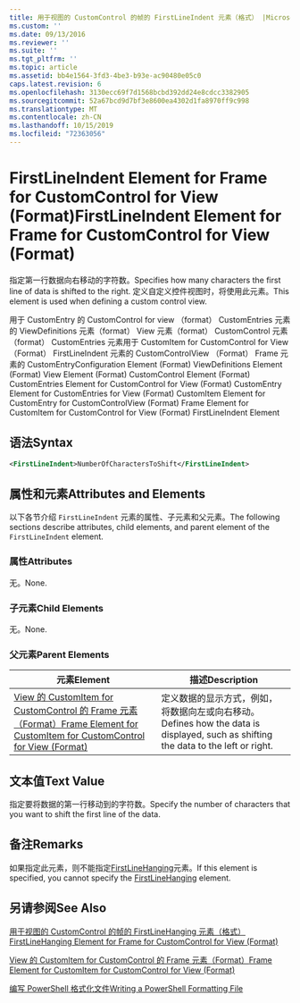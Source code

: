 ```yaml
---
title: 用于视图的 CustomControl 的帧的 FirstLineIndent 元素（格式） |Microsoft Docs
ms.custom: ''
ms.date: 09/13/2016
ms.reviewer: ''
ms.suite: ''
ms.tgt_pltfrm: ''
ms.topic: article
ms.assetid: bb4e1564-3fd3-4be3-b93e-ac90480e05c0
caps.latest.revision: 6
ms.openlocfilehash: 3130ecc69f7d1568bcbd392dd24e8cdcc3382905
ms.sourcegitcommit: 52a67bcd9d7bf3e8600ea4302d1fa8970ff9c998
ms.translationtype: MT
ms.contentlocale: zh-CN
ms.lasthandoff: 10/15/2019
ms.locfileid: "72363056"
---
```

# <a name="firstlineindent-element-for-frame-for-customcontrol-for-view-format"></a><span data-ttu-id="e699f-102">FirstLineIndent Element for Frame for CustomControl for View (Format)</span><span class="sxs-lookup"><span data-stu-id="e699f-102">FirstLineIndent Element for Frame for CustomControl for View (Format)</span></span>

<span data-ttu-id="e699f-103">指定第一行数据向右移动的字符数。</span><span class="sxs-lookup"><span data-stu-id="e699f-103">Specifies how many characters the first line of data is shifted to the right.</span></span> <span data-ttu-id="e699f-104">定义自定义控件视图时，将使用此元素。</span><span class="sxs-lookup"><span data-stu-id="e699f-104">This element is used when defining a custom control view.</span></span>

<span data-ttu-id="e699f-105">用于 CustomEntry 的 CustomControl for view （format） CustomEntries 元素的 ViewDefinitions 元素（format） View 元素（format） CustomControl 元素（format） CustomEntries 元素用于 CustomItem for CustomControl for View （Format） FirstLineIndent 元素的 CustomControlView （Format） Frame 元素的 CustomEntry</span><span class="sxs-lookup"><span data-stu-id="e699f-105">Configuration Element (Format) ViewDefinitions Element (Format) View Element (Format) CustomControl Element (Format) CustomEntries Element for CustomControl for View (Format) CustomEntry Element for CustomEntries for View (Format) CustomItem Element for CustomEntry for CustomControlView (Format) Frame Element for CustomItem for CustomControl for View (Format) FirstLineIndent Element</span></span>

## <a name="syntax"></a><span data-ttu-id="e699f-106">语法</span><span class="sxs-lookup"><span data-stu-id="e699f-106">Syntax</span></span>

```xml
<FirstLineIndent>NumberOfCharactersToShift</FirstLineIndent>
```

## <a name="attributes-and-elements"></a><span data-ttu-id="e699f-107">属性和元素</span><span class="sxs-lookup"><span data-stu-id="e699f-107">Attributes and Elements</span></span>

<span data-ttu-id="e699f-108">以下各节介绍 `FirstLineIndent` 元素的属性、子元素和父元素。</span><span class="sxs-lookup"><span data-stu-id="e699f-108">The following sections describe attributes, child elements, and parent element of the `FirstLineIndent` element.</span></span>

### <a name="attributes"></a><span data-ttu-id="e699f-109">属性</span><span class="sxs-lookup"><span data-stu-id="e699f-109">Attributes</span></span>

<span data-ttu-id="e699f-110">无。</span><span class="sxs-lookup"><span data-stu-id="e699f-110">None.</span></span>

### <a name="child-elements"></a><span data-ttu-id="e699f-111">子元素</span><span class="sxs-lookup"><span data-stu-id="e699f-111">Child Elements</span></span>

<span data-ttu-id="e699f-112">无。</span><span class="sxs-lookup"><span data-stu-id="e699f-112">None.</span></span>

### <a name="parent-elements"></a><span data-ttu-id="e699f-113">父元素</span><span class="sxs-lookup"><span data-stu-id="e699f-113">Parent Elements</span></span>

|<span data-ttu-id="e699f-114">元素</span><span class="sxs-lookup"><span data-stu-id="e699f-114">Element</span></span>|<span data-ttu-id="e699f-115">描述</span><span class="sxs-lookup"><span data-stu-id="e699f-115">Description</span></span>|
|-------------|-----------------|
|[<span data-ttu-id="e699f-116">View 的 CustomItem for CustomControl 的 Frame 元素（Format）</span><span class="sxs-lookup"><span data-stu-id="e699f-116">Frame Element for CustomItem for CustomControl for View (Format)</span></span>](./frame-element-for-customitem-for-customcontrol-for-view-format.md)|<span data-ttu-id="e699f-117">定义数据的显示方式，例如，将数据向左或向右移动。</span><span class="sxs-lookup"><span data-stu-id="e699f-117">Defines how the data is displayed, such as shifting the data to the left or right.</span></span>|

## <a name="text-value"></a><span data-ttu-id="e699f-118">文本值</span><span class="sxs-lookup"><span data-stu-id="e699f-118">Text Value</span></span>

<span data-ttu-id="e699f-119">指定要将数据的第一行移动到的字符数。</span><span class="sxs-lookup"><span data-stu-id="e699f-119">Specify the number of characters that you want to shift the first line of the data.</span></span>

## <a name="remarks"></a><span data-ttu-id="e699f-120">备注</span><span class="sxs-lookup"><span data-stu-id="e699f-120">Remarks</span></span>

<span data-ttu-id="e699f-121">如果指定此元素，则不能指定[FirstLineHanging](./firstlinehanging-element-for-frame-for-customcontrol-for-view-format.md)元素。</span><span class="sxs-lookup"><span data-stu-id="e699f-121">If this element is specified, you cannot specify the [FirstLineHanging](./firstlinehanging-element-for-frame-for-customcontrol-for-view-format.md) element.</span></span>

## <a name="see-also"></a><span data-ttu-id="e699f-122">另请参阅</span><span class="sxs-lookup"><span data-stu-id="e699f-122">See Also</span></span>

[<span data-ttu-id="e699f-123">用于视图的 CustomControl 的帧的 FirstLineHanging 元素（格式）</span><span class="sxs-lookup"><span data-stu-id="e699f-123">FirstLineHanging Element for Frame for CustomControl for View (Format)</span></span>](./firstlinehanging-element-for-frame-for-customcontrol-for-view-format.md)

[<span data-ttu-id="e699f-124">View 的 CustomItem for CustomControl 的 Frame 元素（Format）</span><span class="sxs-lookup"><span data-stu-id="e699f-124">Frame Element for CustomItem for CustomControl for View (Format)</span></span>](./frame-element-for-customitem-for-customcontrol-for-view-format.md)

[<span data-ttu-id="e699f-125">编写 PowerShell 格式化文件</span><span class="sxs-lookup"><span data-stu-id="e699f-125">Writing a PowerShell Formatting File</span></span>](./writing-a-powershell-formatting-file.md)
